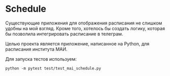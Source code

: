 # Schedule

Существующие приложения для отображения расписания не слишком удобны на мой взгляд. Кроме того, хотелось бы создать логику, которая бы позволила интегрировать расписание в телеграм.

Целью проекта является приложение, написанное на Python, для расписания института МАИ.

Для запуска тестов используем:

```shell
python -m pytest test/test_mai_schedule.py
```